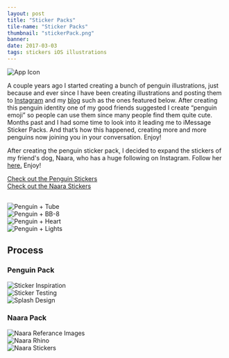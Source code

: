 ```yaml
---
layout: post
title: "Sticker Packs"
tile-name: "Sticker Packs"
thumbnail: "stickerPack.png"
banner:
date: 2017-03-03
tags: stickers iOS illustrations
---
```


<div class="image-container">
<img src="../img/stickerPack/stickerpackHero.png" alt="App Icon" class="image-center"/>
</div>

A couple years ago I started creating a bunch of penguin illustrations, just because and ever since I have been creating illustrations and posting them to <a href="https://www.instagram.com/naher94/">Instagram</a> and my <a href="http://blog.rehanbutt.com">blog</a> such as the ones featured below. After creating this penguin identity one of my good friends suggested I create “penguin emoji” so people can use them since many people find them quite cute. Months past and I had some time to look into it leading me to iMessage Sticker Packs. And that’s how this happened, creating more and more penguins now joining you in your conversation. Enjoy!

After creating the penguin sticker pack, I decided to expand the stickers of my friend's dog, Naara, who has a huge following on Instagram. Follow her <a target="_blank" href="https://www.instagram.com/naara.thehusky/">here.</a> Enjoy!

<div class="grid-x grid-margin-x">
  <div class="cell small-6">
    <a target="_blank" href="http://penguin.rehanbutt.com">
        <div class="stickerPackButton contentButton"> Check out the Penguin Stickers
        </div>
    </a>
  </div>

  <div class="cell small-6">
    <a target="_blank" href="http://naara.rehanbutt.com">
        <div class="stickerPackButtonNaara contentButton"> Check out the Naara Stickers
        </div>
    </a>
  </div>
</div>

<div class="grid-x" style="padding:0px; margin:30px 0px 0px 0px;">
  <div class="small-6 medium-3 cell"><img src="../img/stickerPack/tube.png" alt="Penguin + Tube"/></div>
  <div class="small-6 medium-3 cell"><img src="../img/stickerPack/bb8.png" alt="Penguin + BB-8"/></div>
  <div class="small-6 medium-3 cell"><img src="../img/stickerPack/heart.png" alt="Penguin + Heart"/></div>
  <div class="small-6 medium-3 cell"><img src="../img/stickerPack/lights.png" alt="Penguin + Lights"/></div>
</div>

## Process

### Penguin Pack
<div class="image-container"><img src="../img/stickerPack/stickersInspiration.png" alt="Sticker Inspiration" class="image-center"/></div>
<div class="image-container"><img src="../img/stickerPack/buildTest.png" alt="Sticker Testing"/></div>
<div class="image-container"><img src="../img/stickerPack/splashDesign.png" alt="Splash Design"/></div>

### Naara Pack
<div class="image-container"><img src="../img/stickerPack/naaraResearch.png" alt="Naara Referance Images"/></div>
<div class="image-container"><img src="../img/stickerPack/naaraRhino.png" alt="Naara Rhino"/></div>
<div class="image-container"><img src="../img/stickerPack/naaraStickers.png" alt="Naara Stickers"/></div>
